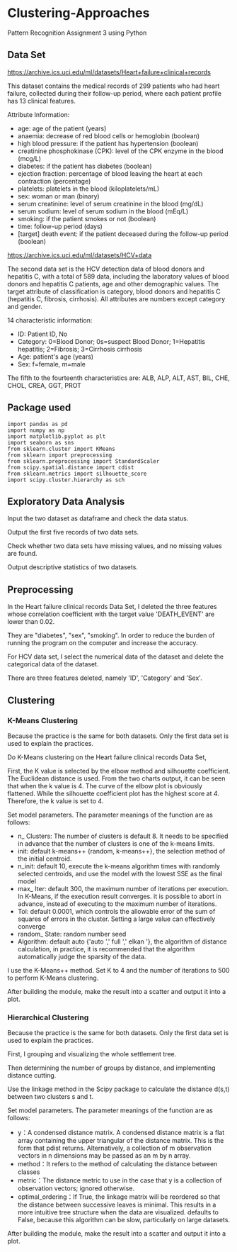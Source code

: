 # Clustering-Approaches
Pattern Recognition Assignment 3 using Python


## Data Set

https://archive.ics.uci.edu/ml/datasets/Heart+failure+clinical+records

This dataset contains the medical records of 299 patients who had heart failure, collected during their follow-up period, where each patient profile has 13 clinical features.

Attribute Information:

- age: age of the patient (years)
- anaemia: decrease of red blood cells or hemoglobin (boolean)
- high blood pressure: if the patient has hypertension (boolean)
- creatinine phosphokinase (CPK): level of the CPK enzyme in the blood (mcg/L)
- diabetes: if the patient has diabetes (boolean)
- ejection fraction: percentage of blood leaving the heart at each contraction (percentage)
- platelets: platelets in the blood (kiloplatelets/mL)
- sex: woman or man (binary)
- serum creatinine: level of serum creatinine in the blood (mg/dL)
- serum sodium: level of serum sodium in the blood (mEq/L)
- smoking: if the patient smokes or not (boolean)
- time: follow-up period (days)
- [target] death event: if the patient deceased during the follow-up period (boolean)

https://archive.ics.uci.edu/ml/datasets/HCV+data

The second data set is the HCV detection data of blood donors and hepatitis C, with a total of 589 data, including the laboratory values of blood donors and hepatitis C patients, age and other demographic values. The target attribute of classification is category, blood donors and hepatitis C (hepatitis C, fibrosis, cirrhosis). All attributes are numbers except category and gender.

14 characteristic information:

- ID: Patient ID, No
- Category: 0=Blood Donor; 0s=suspect Blood Donor; 1=Hepatitis hepatitis; 2=Fibrosis; 3=Cirrhosis cirrhosis
- Age: patient's age (years)
- Sex: f=female, m=male

The fifth to the fourteenth characteristics are: ALB, ALP, ALT, AST, BIL, CHE, CHOL, CREA, GGT, PROT

## Package used

```
import pandas as pd
import numpy as np
import matplotlib.pyplot as plt
import seaborn as sns
from sklearn.cluster import KMeans
from sklearn import preprocessing
from sklearn.preprocessing import StandardScaler
from scipy.spatial.distance import cdist
from sklearn.metrics import silhouette_score
import scipy.cluster.hierarchy as sch
```

## Exploratory Data Analysis

Input the two dataset as dataframe and check the data status.

Output the first five records of two data sets.

Check whether two data sets have missing values, and no missing values are found.

Output descriptive statistics of two datasets.


## Preprocessing



In the Heart failure clinical records Data Set, I deleted the three features whose correlation coefficient with the target value 'DEATH_EVENT' are lower than 0.02. 

They are "diabetes", "sex", "smoking". In order to reduce the burden of running the program on the computer and increase the accuracy.


For HCV data set, I select the numerical data of the dataset and delete the categorical data of the dataset.

There are three features deleted, namely 'ID', 'Category' and 'Sex'.



## Clustering

### K-Means Clustering

Because the practice is the same for both datasets. Only the first data set is used to explain the practices.

Do K-Means clustering on the Heart failure clinical records Data Set,

First, the K value is selected by the elbow method and silhouette coefficient. The Euclidean distance is used. From the two charts output, it can be seen that when the k value is 4. The curve of the elbow plot is obviously flattened. While the silhouette coefficient plot has the highest score at 4. Therefore, the k value is set to 4.

Set model parameters. The parameter meanings of the function are as follows:
- n_ Clusters: The number of clusters is default 8. It needs to be specified in advance that the number of clusters is one of the k-means limits.
-	init: default k-means++ {random, k-means++}, the selection method of the initial centroid.
-	n_init: default 10, execute the k-means algorithm times with randomly selected centroids, and use the model with the lowest SSE as the final model
- max_ Iter: default 300, the maximum number of iterations per execution. In K-Means, if the execution result converges. it is possible to abort in advance, instead of executing to the maximum number of iterations.
- Tol: default 0.0001, which controls the allowable error of the sum of squares of errors in the cluster. Setting a large value can effectively converge
- random_ State: random number seed
- Algorithm: default auto {'auto ',' full ',' elkan '}, the algorithm of distance calculation, in practice, it is recommended that the algorithm automatically judge the sparsity of the data.


I use the K-Means++ method. Set K to 4 and the number of iterations to 500 to perform K-Means clustering.

After building the module, make the result into a scatter and output it into a plot.



### Hierarchical Clustering

Because the practice is the same for both datasets. Only the first data set is used to explain the practices.

First, I grouping and visualizing the whole settlement tree.

Then determining the number of groups by distance, and implementing distance cutting.

Use the linkage method in the Scipy package to calculate the distance d(s,t) between two clusters s and t.

Set model parameters. The parameter meanings of the function are as follows:

-	y：A condensed distance matrix. A condensed distance matrix is a flat array containing the upper triangular of the distance matrix. This is the form that pdist returns. Alternatively, a collection of m observation vectors in n dimensions may be passed as an m by n array.
-	method：It refers to the method of calculating the distance between classes
- metric：The distance metric to use in the case that y is a collection of observation vectors; ignored otherwise. 
- optimal_ordering：If True, the linkage matrix will be reordered so that the distance between successive leaves is minimal. This results in a more intuitive tree structure when the data are visualized. defaults to False, because this algorithm can be slow, particularly on large datasets.

After building the module, make the result into a scatter and output it into a plot.
